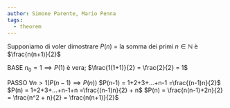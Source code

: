 ```yaml
---
author: Simone Parente, Mario Penna
tags:
  - theorem
---
```

Supponiamo di voler dimostrare 
	$P(n)$ = la somma dei primi $n \in \mathbb{N}$ è $\frac{n(n+1)}{2}$ 

BASE
	$n_0 = 1 \implies P(1)$  è vera;
		$\frac{1(1+1)}{2} = \frac{2}{2} = 1$

PASSO
	$\forall n>1 (P(n-1) \implies P(n))$ 
		$P(n-1) = 1+2+3+...+n-1 =\frac{(n-1)n}{2}$
		$P(n) = 1+2+3+...+n-1+n =\frac{(n-1)n}{2} + n$
		$P(n) = \frac{n(n-1)+2n}{2} = \frac{n^2 + n}{2} = \frac{n(n+1)}{2}$
